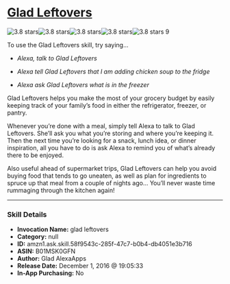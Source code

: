 # [Glad Leftovers](http://alexa.amazon.com/#skills/amzn1.ask.skill.58f9543c-285f-47c7-b0b4-db4051e3b716)
![3.8 stars](../../images/ic_star_black_18dp_1x.png)![3.8 stars](../../images/ic_star_black_18dp_1x.png)![3.8 stars](../../images/ic_star_black_18dp_1x.png)![3.8 stars](../../images/ic_star_half_black_18dp_1x.png)![3.8 stars](../../images/ic_star_border_black_18dp_1x.png) 9

To use the Glad Leftovers skill, try saying...

* *Alexa, talk to Glad Leftovers*

* *Alexa tell Glad Leftovers that I am adding chicken soup to the fridge*

* *Alexa ask Glad Leftovers what is in the freezer*

Glad Leftovers helps you make the most of your grocery budget by easily keeping track of your family’s food in either the refrigerator, freezer, or pantry.
 
Whenever you’re done with a meal, simply tell Alexa to talk to Glad Leftovers. She’ll ask you what you’re storing and where you’re keeping it. Then the next time you’re looking for a snack, lunch idea, or dinner inspiration, all you have to do is ask Alexa to remind you of what’s already there to be enjoyed.
 
Also useful ahead of supermarket trips, Glad Leftovers can help you avoid buying food that tends to go uneaten, as well as plan for ingredients to spruce up that meal from a couple of nights ago… You’ll never waste time rummaging through the kitchen again!

***

### Skill Details

* **Invocation Name:** glad leftovers
* **Category:** null
* **ID:** amzn1.ask.skill.58f9543c-285f-47c7-b0b4-db4051e3b716
* **ASIN:** B01MSK0GFN
* **Author:** Glad AlexaApps
* **Release Date:** December 1, 2016 @ 19:05:33
* **In-App Purchasing:** No
